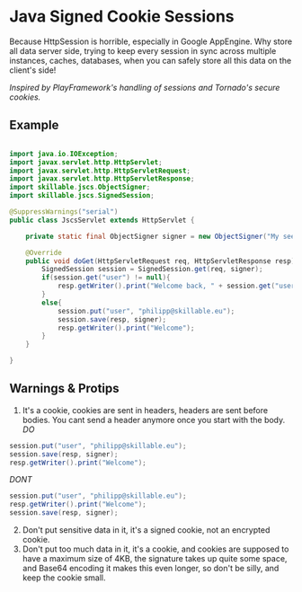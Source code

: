 Java Signed Cookie Sessions
===========================

Because HttpSession is horrible, especially in Google AppEngine. Why store all data server side,
trying to keep every session in sync across multiple instances, caches, databases, when you
can safely store all this data on the client's side!

_Inspired by PlayFramework's handling of sessions and Tornado's secure cookies._

Example
-------
```java

import java.io.IOException;
import javax.servlet.http.HttpServlet;
import javax.servlet.http.HttpServletRequest;
import javax.servlet.http.HttpServletResponse;
import skillable.jscs.ObjectSigner;
import skillable.jscs.SignedSession;

@SuppressWarnings("serial")
public class JscsServlet extends HttpServlet {

	private static final ObjectSigner signer = new ObjectSigner("My seed for the PRNG");

	@Override
	public void doGet(HttpServletRequest req, HttpServletResponse resp) throws IOException{
		SignedSession session = SignedSession.get(req, signer);
		if(session.get("user") != null){
			resp.getWriter().print("Welcome back, " + session.get("user"));
		}
		else{
			session.put("user", "philipp@skillable.eu");
			session.save(resp, signer);
			resp.getWriter().print("Welcome");
		}
	}

}
```

Warnings & Protips
------------------

1. It's a cookie, cookies are sent in headers, headers are sent before bodies. You cant send
a header anymore once you start with the body.
_DO_
```java
session.put("user", "philipp@skillable.eu");
session.save(resp, signer);
resp.getWriter().print("Welcome");
```
_DONT_
```java
session.put("user", "philipp@skillable.eu");
resp.getWriter().print("Welcome");
session.save(resp, signer);
```
2. Don't put sensitive data in it, it's a signed cookie, not an encrypted cookie.
3. Don't put too much data in it, it's a cookie, and cookies are supposed to have a maximum
size of 4KB, the signature takes up quite some space, and Base64 encoding it makes this even longer,
so don't be silly, and keep the cookie small.